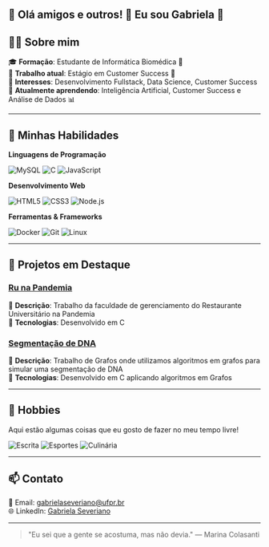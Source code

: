 ##  🌸 Olá amigos e outros! 👋 Eu sou Gabriela 🌸


## 👨‍💻 Sobre mim

🎓 **Formação**: Estudante de Informática Biomédica 🧬 <br>
💼 **Trabalho atual**: Estágio em Customer Success 🏥 <br>
🚀 **Interesses**: Desenvolvimento Fullstack, Data Science, Customer Success <br>
🌱 **Atualmente aprendendo**: Inteligência Artificial, Customer Success e Análise de Dados 📊

---

## 🚀 Minhas Habilidades

**Linguagens de Programação**

![MySQL](https://img.shields.io/badge/MySQL-E0E4CC?style=for-the-badge&logo=mysql&logoColor=black)
![C](https://img.shields.io/badge/C-FFE1E0?style=for-the-badge&logo=c&logoColor=black)
![JavaScript](https://img.shields.io/badge/JavaScript-FEF3BD?style=for-the-badge&logo=javascript&logoColor=black)


**Desenvolvimento Web**

![HTML5](https://img.shields.io/badge/HTML5-FFD1DC?style=for-the-badge&logo=html5&logoColor=black)
![CSS3](https://img.shields.io/badge/CSS3-BEE3DB?style=for-the-badge&logo=css3&logoColor=black)
![Node.js](https://img.shields.io/badge/Node.js-C0E8E0?style=for-the-badge&logo=nodedotjs&logoColor=black)

**Ferramentas & Frameworks**

![Docker](https://img.shields.io/badge/Docker-B2DFDB?style=for-the-badge&logo=docker&logoColor=black)
![Git](https://img.shields.io/badge/Git-FDE8DC?style=for-the-badge&logo=git&logoColor=black)
![Linux](https://img.shields.io/badge/Linux-FAD4C0?style=for-the-badge&logo=linux&logoColor=black)

---

## 🌱 Projetos em Destaque

### [Ru na Pandemia](https://github.com/gab-marques/ru-na-pandemia)
📝 **Descrição**: Trabalho da faculdade de gerenciamento do Restaurante Universitário na Pandemia <br>
🔧 **Tecnologias**: Desenvolvido em C <br>

### [Segmentação de DNA](https://github.com/gab-marques/Segmentacao-DNA)
📝 **Descrição**: Trabalho de Grafos onde utilizamos algoritmos em grafos para simular uma segmentação de DNA <br>
🔧 **Tecnologias**: Desenvolvido em C aplicando algoritmos em Grafos <br>

---
## 🎨 Hobbies

Aqui estão algumas coisas que eu gosto de fazer no meu tempo livre!

![Escrita](https://img.shields.io/badge/Leitura-FEF3BD?style=for-the-badge&logo=open-book&logoColor=black) 
![Esportes](https://img.shields.io/badge/Esportes-BEE3DB?style=for-the-badge&logo=basketball&logoColor=black) 
![Culinária](https://img.shields.io/badge/Culinária-FDE8DC?style=for-the-badge&logo=utensils&logoColor=black) 

---
## 📫 Contato

📧 Email: gabrielaseveriano@ufpr.br <br>
🌐 LinkedIn: [Gabriela Severiano](https://www.linkedin.com/in/gabriela-severiano/) <br>

---

> "Eu sei que a gente se acostuma, mas não devia." — Marina Colasanti
